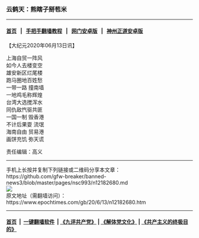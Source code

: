 ### 云鹤天：熊瞎子掰苞米
------------------------

#### [首页](https://github.com/gfw-breaker/banned-news3/blob/master/README.md) &nbsp;&nbsp;|&nbsp;&nbsp; [手把手翻墙教程](https://github.com/gfw-breaker/guides/wiki) &nbsp;&nbsp;|&nbsp;&nbsp; [网门安卓版](https://github.com/oGate2/oGate) &nbsp;&nbsp;|&nbsp;&nbsp; [神州正道安卓版](https://github.com/SzzdOgate/update) 



<div><p>
 【大纪元2020年06月13日讯】
</p>
<p>
 上海自贸一阵风
 <br/>
 如今人去楼变空
 <br/>
 雄安新区烂尾楼
 <br/>
 跑马圈地百姓愁
 <br/>
 <ok href="https://www.epochtimes.com/gb/tag/%E4%B8%80%E5%B8%A6%E4%B8%80%E8%B7%AF.html">
  一带一路
 </ok>
 撞南墙
 <br/>
 一地鸡毛称辉煌
 <br/>
 台湾大选搅浑水
 <br/>
 同仇敌忾驱共匪
 <br/>
 <ok href="https://www.epochtimes.com/gb/tag/%E4%B8%80%E5%9B%BD%E4%B8%80%E5%88%B6.html">
  一国一制
 </ok>
 毁香港
 <br/>
 不计后果耍
 <ok href="https://www.epochtimes.com/gb/tag/%E6%B5%81%E6%B0%93.html">
  流氓
 </ok>
 <br/>
 海南自由
 <ok href="https://www.epochtimes.com/gb/tag/%E8%B4%B8%E6%98%93%E6%B8%AF.html">
  贸易港
 </ok>
 <br/>
 画饼充饥
 <ok href="https://www.epochtimes.com/gb/tag/%E5%BC%A5%E5%A4%A9%E8%B0%8E.html">
  弥天谎
 </ok>
</p>
<p>
 责任编辑：高义
</p>
</div>
<hr/>
手机上长按并复制下列链接或二维码分享本文章：<br/>
https://github.com/gfw-breaker/banned-news3/blob/master/pages/nsc993/n12182680.md <br/>
<a href='https://github.com/gfw-breaker/banned-news3/blob/master/pages/nsc993/n12182680.md'><img src='https://github.com/gfw-breaker/banned-news3/blob/master/pages/nsc993/n12182680.md.png'/></a> <br/>
原文地址（需翻墙访问）：https://www.epochtimes.com/gb/20/6/13/n12182680.htm


------------------------
#### [首页](https://github.com/gfw-breaker/banned-news3/blob/master/README.md) &nbsp;|&nbsp; [一键翻墙软件](https://github.com/gfw-breaker/nogfw/blob/master/README.md) &nbsp;| [《九评共产党》](https://github.com/gfw-breaker/9ping.md/blob/master/README.md#九评之一评共产党是什么) | [《解体党文化》](https://github.com/gfw-breaker/jtdwh.md/blob/master/README.md) | [《共产主义的终极目的》](https://github.com/gfw-breaker/gczydzjmd.md/blob/master/README.md)


<img src='http://gfw-breaker.win/banned-news3/pages/nsc993/n12182680.md' width='0px' height='0px'/>